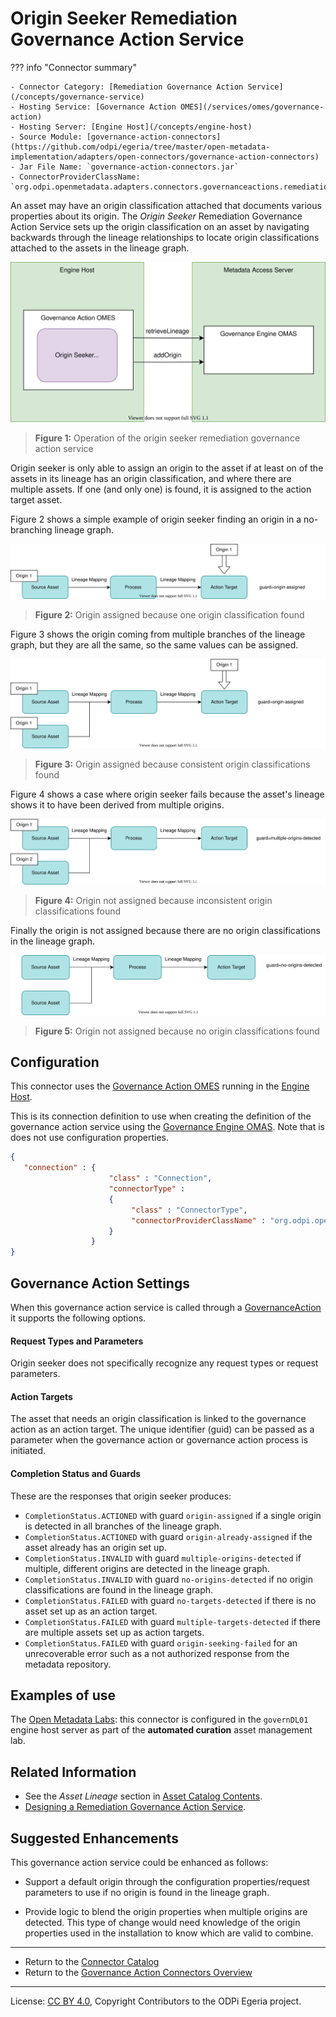 <!-- SPDX-License-Identifier: CC-BY-4.0 -->
<!-- Copyright Contributors to the ODPi Egeria project. -->


# Origin Seeker Remediation Governance Action Service

??? info "Connector summary"

    - Connector Category: [Remediation Governance Action Service](/concepts/governance-service)
    - Hosting Service: [Governance Action OMES](/services/omes/governance-action)
    - Hosting Server: [Engine Host](/concepts/engine-host)
    - Source Module: [governance-action-connectors](https://github.com/odpi/egeria/tree/master/open-metadata-implementation/adapters/open-connectors/governance-action-connectors)
    - Jar File Name: `governance-action-connectors.jar`
    - ConnectorProviderClassName: `org.odpi.openmetadata.adapters.connectors.governanceactions.remediation.OriginSeekerGovernanceActionProvider`
    
An asset may have an origin classification attached that documents various properties about its origin.  The *Origin Seeker* Remediation Governance Action Service sets up the origin classification on an asset by navigating backwards through the lineage relationships to locate origin classifications attached to the assets in the lineage graph.  

![Figure 1](origin-seeker-remediation-governance-action-service.svg)
> **Figure 1:** Operation of the origin seeker remediation governance action service

Origin seeker is only able to assign an origin to the asset if at least on of the assets in its lineage has an origin classification, and where there are multiple assets.  If one (and only one) is found, it is assigned to the action target asset.

Figure 2 shows a simple example of origin seeker finding an origin in a no-branching lineage graph.

![Figure 2](origin-seeker-remediation-governance-action-service-1.svg)
> **Figure 2:** Origin assigned because one origin classification found

Figure 3 shows the origin coming from multiple branches of the lineage graph, but they are all the same, so the same values can be assigned.

![Figure 3](origin-seeker-remediation-governance-action-service-2.svg)
> **Figure 3:** Origin assigned because consistent origin classifications found

Figure 4 shows a case where origin seeker fails because the asset's lineage shows it to have been derived from multiple origins.

![Figure 4](origin-seeker-remediation-governance-action-service-3.svg)
> **Figure 4:** Origin not assigned because inconsistent origin classifications found

Finally the origin is not assigned because there are no origin classifications in the lineage graph.

![Figure 5](origin-seeker-remediation-governance-action-service-4.svg)
> **Figure 5:** Origin not assigned because no origin classifications found

## Configuration

This connector uses the [Governance Action OMES](/services/omes/governance-action) running in the [Engine Host](/concepts/engine-host).

This is its connection definition to use when creating the definition of the governance action service using the [Governance Engine OMAS](/services/omas/governance-engine). Note that is does not use configuration properties. 


```json
{
   "connection" : { 
                      "class" : "Connection",
                      "connectorType" : 
                      {
                           "class" : "ConnectorType",
                           "connectorProviderClassName" : "org.odpi.openmetadata.adapters.connectors.governanceactions.remediation.OriginSeekerGovernanceActionProvider"           
                      }
                  }
}

```

## Governance Action Settings

When this governance action service is called through a [GovernanceAction](/types/0463-Governance-Actions) it supports the following options.

#### Request Types and Parameters

Origin seeker does not specifically recognize any request types or request parameters.

#### Action Targets

The asset that needs an origin classification is linked to the governance action as an action target.  The unique identifier (guid) can be passed as a parameter when the governance action or governance action process is initiated.

#### Completion Status and Guards

These are the responses that origin seeker produces:

- `CompletionStatus.ACTIONED` with guard `origin-assigned` if a single origin is detected in all branches of the lineage graph.
- `CompletionStatus.ACTIONED` with guard `origin-already-assigned` if the asset already has an origin set up.
- `CompletionStatus.INVALID` with guard `multiple-origins-detected` if multiple, different origins are detected in the lineage graph.
- `CompletionStatus.INVALID` with guard `no-origins-detected` if no origin classifications are found in the lineage graph. 
- `CompletionStatus.FAILED` with guard `no-targets-detected` if there is no asset set up as an action target.
- `CompletionStatus.FAILED` with guard `multiple-targets-detected` if there are multiple assets set up as action targets.
- `CompletionStatus.FAILED` with guard `origin-seeking-failed` for an unrecoverable error such as a not authorized response from the metadata repository.

## Examples of use

The [Open Metadata Labs](/education/open-metadata-labs): this connector is configured in the `governDL01` engine host server as part of the **automated curation** asset management lab.

## Related Information

* See the *Asset Lineage* section in [Asset Catalog Contents](/patterns/metadata-manager/#asset-lineage).
* [Designing a Remediation Governance Action Service](/guides/developer/governance-action-services/remediation-governance-service).

## Suggested Enhancements

This governance action service could be enhanced as follows:

* Support a default origin through the configuration properties/request parameters to use if no origin is found in the
  lineage graph.
  
* Provide logic to blend the origin properties when multiple origins are detected.
  This type of change would need knowledge of the origin properties used in the installation
  to know which are valid to combine.

----
* Return to the [Connector Catalog](.)
* Return to the [Governance Action Connectors Overview](../../../open-metadata-implementation/adapters/open-connectors/governance-action-connectors)


----
License: [CC BY 4.0](https://creativecommons.org/licenses/by/4.0/),
Copyright Contributors to the ODPi Egeria project.